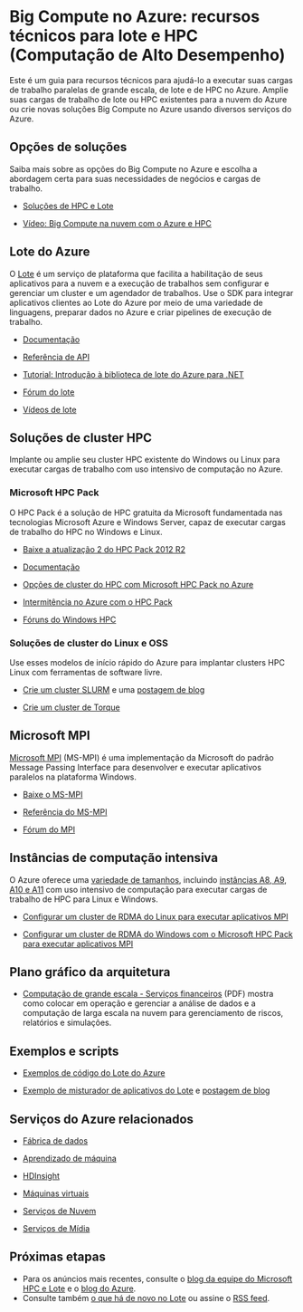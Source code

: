 <properties
   pageTitle="Big Compute: recursos técnicos para Lote e HPC (Computação de Alto Desempenho) | Microsoft Azure"
   description="Lista os recursos técnicos que podem ajudá-lo a executar suas cargas de trabalho paralelas de grande escala, de lote e de HPC no Azure."
   services="batch, cloud-services, virtual-machines"
   documentationCenter=""
   authors="dlepow"
   manager="timlt"
   editor=""/>

<tags
   ms.service="multiple"
   ms.devlang="multiple"
   ms.topic="article"
   ms.tgt_pltfrm="NA"
   ms.workload="big-compute"
   ms.date="09/29/2015"
   ms.author="danlep"/>

# Big Compute no Azure: recursos técnicos para lote e HPC (Computação de Alto Desempenho)
Este é um guia para recursos técnicos para ajudá-lo a executar suas cargas de trabalho paralelas de grande escala, de lote e de HPC no Azure. Amplie suas cargas de trabalho de lote ou HPC existentes para a nuvem do Azure ou crie novas soluções Big Compute no Azure usando diversos serviços do Azure.

## Opções de soluções

Saiba mais sobre as opções do Big Compute no Azure e escolha a abordagem certa para suas necessidades de negócios e cargas de trabalho.

* [Soluções de HPC e Lote](batch-hpc-solutions.md)

* [Vídeo: Big Compute na nuvem com o Azure e HPC](http://azure.microsoft.com/documentation/videos/teched-europe-2014-big-compute-in-the-cloud-with-high-performance-computing-on-azure/)


## Lote do Azure

O [Lote](http://azure.microsoft.com/services/batch/) é um serviço de plataforma que facilita a habilitação de seus aplicativos para a nuvem e a execução de trabalhos sem configurar e gerenciar um cluster e um agendador de trabalhos. Use o SDK para integrar aplicativos clientes ao Lote do Azure por meio de uma variedade de linguagens, preparar dados no Azure e criar pipelines de execução de trabalho.

* [Documentação](http://azure.microsoft.com/documentation/services/batch/)

* [Referência de API](https://msdn.microsoft.com/library/azure/dn820177.aspx)

* [Tutorial: Introdução à biblioteca de lote do Azure para .NET](batch-dotnet-get-started.md)

* [Fórum do lote](https://social.msdn.microsoft.com/Forums/home?forum=azurebatch)

* [Vídeos de lote](https://azure.microsoft.com/documentation/videos/index/?services=batch)

## Soluções de cluster HPC

Implante ou amplie seu cluster HPC existente do Windows ou Linux para executar cargas de trabalho com uso intensivo de computação no Azure.

### Microsoft HPC Pack

O HPC Pack é a solução de HPC gratuita da Microsoft fundamentada nas tecnologias Microsoft Azure e Windows Server, capaz de executar cargas de trabalho do HPC no Windows e Linux.

* [Baixe a atualização 2 do HPC Pack 2012 R2](https://www.microsoft.com/pt-BR/download/details.aspx?id=47755)

* [Documentação](https://technet.microsoft.com/library/jj899572.aspx)


* [Opções de cluster do HPC com Microsoft HPC Pack no Azure](../virtual-machines/virtual-machines-hpcpack-cluster-options.md)

* [Intermitência no Azure com o HPC Pack](https://technet.microsoft.com/library/gg481749.aspx)


* [Fóruns do Windows HPC](https://social.microsoft.com/Forums/home?category=windowshpc)

### Soluções de cluster do Linux e OSS

Use esses modelos de início rápido do Azure para implantar clusters HPC Linux com ferramentas de software livre.

* [Crie um cluster SLURM](http://azure.microsoft.com/documentation/templates/slurm/) e uma [postagem de blog](http://blogs.technet.com/b/windowshpc/archive/2015/06/06/deploy-a-slurm-cluster-on-azure.aspx)

* [Crie um cluster de Torque](http://azure.microsoft.com/documentation/templates/torque-cluster/)

## Microsoft MPI

[Microsoft MPI](https://msdn.microsoft.com/library/bb524831.aspx) (MS-MPI) é uma implementação da Microsoft do padrão Message Passing Interface para desenvolver e executar aplicativos paralelos na plataforma Windows.


* [Baixe o MS-MPI](http://go.microsoft.com/FWLink/p/?LinkID=389556)

* [Referência do MS-MPI](https://msdn.microsoft.com/library/dn473458.aspx)

* [Fórum do MPI](https://social.microsoft.com/Forums/home?forum=windowshpcmpi)


## Instâncias de computação intensiva

O Azure oferece uma [variedade de tamanhos](../virtual-machines/virtual-machines-size-specs.md), incluindo [instâncias A8, A9, A10 e A11](../virtual-machines/virtual-machines-a8-a9-a10-a11-specs.md) com uso intensivo de computação para executar cargas de trabalho de HPC para Linux e Windows.

* [Configurar um cluster de RDMA do Linux para executar aplicativos MPI](../virtual-machines/virtual-machines-linux-cluster-rdma.md)

* [Configurar um cluster de RDMA do Windows com o Microsoft HPC Pack para executar aplicativos MPI](../virtual-machines/virtual-machines-windows-hpcpack-cluster-rdma.md)

## Plano gráfico da arquitetura

* [Computação de grande escala - Serviços financeiros](http://go.microsoft.com/fwlink/?LinkId=536378) (PDF) mostra como colocar em operação e gerenciar a análise de dados e a computação de larga escala na nuvem para gerenciamento de riscos, relatórios e simulações.

## Exemplos e scripts

* [Exemplos de código do Lote do Azure](https://github.com/Azure/azure-batch-samples)

* [Exemplo de misturador de aplicativos do Lote](https://github.com/Azure/azure-batch-apps-blender) e [postagem de blog](http://azure.microsoft.com/blog/2015/01/26/blender-on-azure-batch/)

## Serviços do Azure relacionados

* [Fábrica de dados](http://azure.microsoft.com/documentation/services/data-factory/)

* [Aprendizado de máquina](http://azure.microsoft.com/documentation/services/machine-learning/)

* [HDInsight](http://azure.microsoft.com/documentation/services/hdinsight/)

* [Máquinas virtuais](http://azure.microsoft.com/documentation/services/virtual-machines/)

* [Serviços de Nuvem](http://azure.microsoft.com/documentation/services/cloud-services/)

* [Serviços de Mídia](http://azure.microsoft.com/documentation/services/media-services/)



## Próximas etapas

* Para os anúncios mais recentes, consulte o [blog da equipe do Microsoft HPC e Lote](http://blogs.technet.com/b/windowshpc/) e o [blog do Azure](http://azure.microsoft.com/blog/tag/hpc/).
* Consulte também [o que há de novo no Lote](http://azure.microsoft.com/updates/?service=batch) ou assine o [RSS feed](http://azure.microsoft.com/updates/feed/?service=batch).

<!---HONumber=Oct15_HO3-->